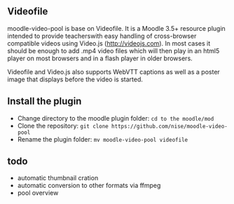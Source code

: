 ## Videofile

moodle-video-pool is base on Videofile. It is a Moodle 3.5+ resource plugin intended to provide teacherswith easy handling of cross-browser compatible videos using Video.js
(http://videojs.com). In most cases it should be enough to add .mp4 video
files which will then play in an html5 player on most browsers and in a
flash player in older browsers.

Videofile and Video.js also supports WebVTT captions as well as a poster
image that displays before the video is started.


## Install the plugin
* Change directory to the moodle plugin folder: `cd to the moodle/mod`
* Clone the repository: `git clone https://github.com/nise/moodle-video-pool`
* Rename the plugin folder: `mv moodle-video-pool videofile`


## todo
- automatic thumbnail cration
- automatic conversion to other formats via ffmpeg
- pool overview


